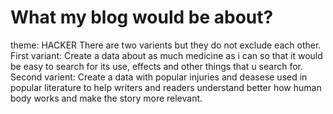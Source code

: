 # What my blog would be about?
theme: HACKER
There are two varients but they do not exclude each other.
First variant:
Create a data about as much medicine as i can so that it would be easy to search for its use, effects and other things that u search for.
Second varient:
Create a data with popular injuries and deasese used in popular literature to help writers and readers understand better how human body works and make the story more relevant.
